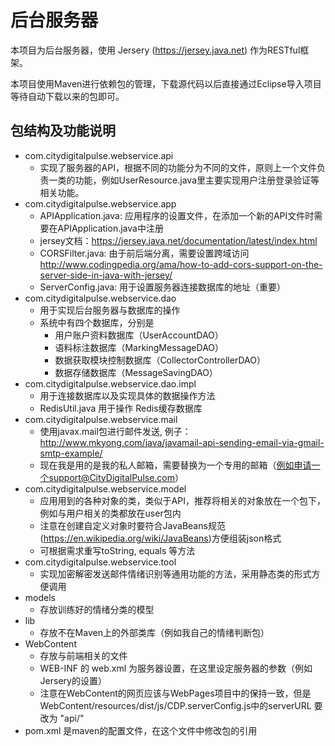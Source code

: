# 后台服务器

本项目为后台服务器，使用 Jersery (https://jersey.java.net) 作为RESTful框架。

本项目使用Maven进行依赖包的管理，下载源代码以后直接通过Eclipse导入项目等待自动下载以来的包即可。

## 包结构及功能说明

- com.citydigitalpulse.webservice.api
  - 实现了服务器的API，根据不同的功能分为不同的文件，原则上一个文件负责一类的功能，例如UserResource.java里主要实现用户注册登录验证等相关功能。
- com.citydigitalpulse.webservice.app
  - APIApplication.java: 应用程序的设置文件，在添加一个新的API文件时需要在APIApplication.java中注册
  - jersey文档：https://jersey.java.net/documentation/latest/index.html
  - CORSFilter.java: 由于前后端分离，需要设置跨域访问 http://www.codingpedia.org/ama/how-to-add-cors-support-on-the-server-side-in-java-with-jersey/
  - ServerConfig.java: 用于设置服务器连接数据库的地址（重要）
- com.citydigitalpulse.webservice.dao
  - 用于实现后台服务器与数据库的操作
  - 系统中有四个数据库，分别是
    - 用户账户资料数据库（UserAccountDAO）
    - 语料标注数据库（MarkingMessageDAO）
    - 数据获取模块控制数据库（CollectorControllerDAO）
    - 数据存储数据库（MessageSavingDAO）
- com.citydigitalpulse.webservice.dao.impl
  - 用于连接数据库以及实现具体的数据操作方法
  - RedisUtil.java 用于操作 Redis缓存数据库
- com.citydigitalpulse.webservice.mail
  - 使用javax.mail包进行邮件发送, 例子：http://www.mkyong.com/java/javamail-api-sending-email-via-gmail-smtp-example/
  - 现在我是用的是我的私人邮箱，需要替换为一个专用的邮箱（例如申请一个support@CityDigitalPulse.com）
- com.citydigitalpulse.webservice.model
  - 应用用到的各种对象的类，类似于API，推荐将相关的对象放在一个包下，例如与用户相关的类都放在user包内
  - 注意在创建自定义对象时要符合JavaBeans规范(https://en.wikipedia.org/wiki/JavaBeans)方便组装json格式
  - 可根据需求重写toString, equals 等方法
- com.citydigitalpulse.webservice.tool
  - 实现加密解密发送邮件情绪识别等通用功能的方法，采用静态类的形式方便调用
- models
  - 存放训练好的情绪分类的模型
- lib
  - 存放不在Maven上的外部类库（例如我自己的情绪判断包）
- WebContent
  - 存放与前端相关的文件
  - WEB-INF 的 web.xml 为服务器设置，在这里设定服务器的参数（例如Jersery的设置）
  - 注意在WebContent的网页应该与WebPages项目中的保持一致，但是WebContent/resources/dist/js/CDP.serverConfig.js中的serverURL 要改为 "api/"
- pom.xml 是maven的配置文件，在这个文件中修改包的引用
